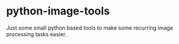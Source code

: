 # python-image-tools
Just some small python based tools to make some recurring image processing tasks easier.
